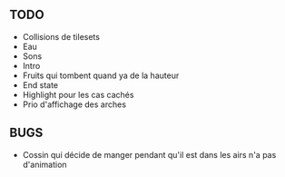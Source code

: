 ## TODO

* Collisions de tilesets
* Eau
* Sons
* Intro
* Fruits qui tombent quand ya de la hauteur
* End state
* Highlight pour les cas cachés
* Prio d'affichage des arches

## BUGS

* Cossin qui décide de manger pendant qu'il est dans les airs n'a pas d'animation
